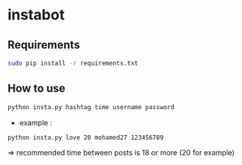 # instabot

## Requirements

```bash
sudo pip install -r requirements.txt
```

## How to use

```bash
python insta.py hashtag time username password
```

- example :

```bash
python insta.py love 20 mohamed27 123456789
```

=> recommended time between posts is 18 or more (20 for example)